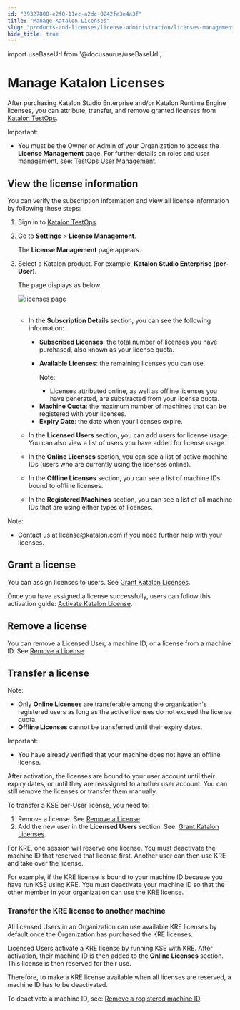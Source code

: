 ```yaml
---
id: "39327800-e2f0-11ec-a2dc-0242fe3e4a3f"
title: "Manage Katalon Licenses"
slug: "products-and-licenses/license-administration/licenses-management/manage-katalon-licenses"
hide_title: true
---
```

import useBaseUrl from '@docusaurus/useBaseUrl';


# <a id="id" class="anchor_top_offset"/><a id="ariaid-title1" class="anchor_top_offset"/>Manage Katalon Licenses

<p xmlns="http://www.w3.org/1999/xhtml" className="p">After purchasing Katalon Studio Enterprise and/or Katalon Runtime Engine licenses, you can attribute, transfer, and remove granted licenses from <a className="xref j-external-link" href="https://testops.katalon.io/login" target="_blank">Katalon TestOps</a>.</p> 
<div xmlns="http://www.w3.org/1999/xhtml" className="note important note_important"><span className="note__title">Important:</span> 
  <ul className="ul"><li className="li">You must be the Owner or Admin of your Organization to access the <strong className="ph b">License Management</strong> page. For further details on roles and user management, see: <a className="xref" href="/docs/katalon-testops/get-started/manage-users">TestOps User Management</a>.</li></ul>
</div>

## <a id="id_1" class="anchor_top_offset"/>View the license information

<p xmlns="http://www.w3.org/1999/xhtml" className="p">You can verify the subscription information and view all license information by following these steps:</p> 
<ol xmlns="http://www.w3.org/1999/xhtml" className="ol"><li className="li">     <p className="p">Sign in to <a className="xref j-external-link" href="https://testops.katalon.io/login" target="_blank">Katalon TestOps</a>.</p>   </li><li className="li">     <p className="p">Go to <strong className="ph b">Settings</strong> &gt; <strong className="ph b">License Management</strong>.</p>     <p className="p">The <strong className="ph b">License Management</strong> page appears.</p>   </li><li className="li">     <p className="p">Select a Katalon product. For example, <strong className="ph b">Katalon Studio Enterprise (per-User)</strong>.</p>     <p className="p">The page displays as below.</p>     <p className="p"> <img className="image" src={useBaseUrl("https://github.com/katalon-studio/docs-images/raw/master/katalon-studio/docs/license-mgt/license-management-page-ui-mar2022.png")} alt="licenses page" /><br /><br />     </p>     <ul className="ul"><li className="li">         <p className="p">In the <strong className="ph b">Subscription Details</strong> section, you can see the following information:</p>         <ul className="ul"><li className="li"> <strong className="ph b">Subscribed Licenses</strong>: the total number of licenses you have purchased, also known as your license quota.</li><li className="li">             <p className="p"> <strong className="ph b">Available Licenses</strong>: the remaining licenses you can use.</p>             <div className="note note note_note"><span className="note__title">Note:</span>                <ul className="ul"><li className="li">Licenses attributed online, as well as offline licenses you have generated, are substracted from your license quota.</li></ul>             </div>           </li><li className="li"><strong className="ph b">Machine Quota</strong>: the maximum number of machines that can be registered with your licenses. </li><li className="li"><strong className="ph b">Expiry Date</strong>: the date when your licenses expire. </li></ul>       </li><li className="li">         <p className="p">In the <strong className="ph b">Licensed Users</strong> section, you can add users for license usage. You can also view a list of users you have added for license usage.</p>       </li><li className="li">         <p className="p">In the <strong className="ph b">Online Licenses</strong> section, you can see a list of active machine IDs (users who are currently using the licenses online).</p>       </li><li className="li">         <p className="p">In the <strong className="ph b">Offline Licenses</strong> section, you can see a list of machine IDs bound to offline licenses.</p>       </li><li className="li">         <p className="p">In the <strong className="ph b">Registered Machines</strong> section, you can see a list of all machine IDs that are using either types of licenses.</p>       </li></ul>   </li></ol> 
<div xmlns="http://www.w3.org/1999/xhtml" className="note note note_note"><span className="note__title">Note:</span> 
  <ul className="ul"><li className="li">Contact us at license@katalon.com if you need further help with your licenses.</li></ul>
</div>
    

## <a id="id_2" class="anchor_top_offset"/>Grant a license

    
      
<p xmlns="http://www.w3.org/1999/xhtml" className="p">You can assign licenses to users. See <a className="xref" href="/docs/products-and-licenses/license-administration/licenses-management/grant-katalon-licenses">Grant     Katalon Licenses</a>.</p> 
      
<p xmlns="http://www.w3.org/1999/xhtml" className="p">Once you have assigned a license successfully, users can follow   this activation guide: <a className="xref" href="/docs/products-and-licenses/katalon-studio-enterprise-and-runtime-engine-licenses/activate-katalon-license">Activate     Katalon License</a>.</p> 
    
  
    

## <a id="id_3" class="anchor_top_offset"/>Remove a license

    
      
<p xmlns="http://www.w3.org/1999/xhtml" className="p">You can remove a Licensed User, a machine ID, or a license from   a machine ID. See <a className="xref" href="/docs/products-and-licenses/license-administration/licenses-management/remove-a-license">Remove     a License</a>.</p> 
    
  

## <a id="id_4" class="anchor_top_offset"/>Transfer a license

<div xmlns="http://www.w3.org/1999/xhtml" className="note note note_note"><span className="note__title">Note:</span> 
  <ul className="ul"><li className="li">Only <strong className="ph b">Online Licenses</strong> are transferable among the organization's registered users as long as the active licenses do not exceed the license quota.</li><li className="li"> <strong className="ph b">Offline Licenses</strong> cannot be transferred until their expiry dates.</li></ul>
</div>
<div xmlns="http://www.w3.org/1999/xhtml" className="note important note_important"><span className="note__title">Important:</span> 
  <ul className="ul"><li className="li">You have already verified that your machine does not have an offline license.</li></ul>
</div>
<p xmlns="http://www.w3.org/1999/xhtml" className="p">After activation, the licenses are bound to your user account until their expiry dates, or until they are reassigned to another user account. You can still remove the licenses or transfer them manually.</p> 
<p xmlns="http://www.w3.org/1999/xhtml" className="p">To transfer a KSE per-User license, you need to:</p> 
<ol xmlns="http://www.w3.org/1999/xhtml" className="ol"><li className="li">Remove a license. See <a className="xref" href="/docs/products-and-licenses/license-administration/licenses-management/remove-a-license">Remove a License</a>.</li><li className="li">Add the new user in the <strong className="ph b">Licensed Users</strong> section. See: <a className="xref" href="/docs/products-and-licenses/license-administration/licenses-management/grant-katalon-licenses">Grant Katalon Licenses</a>.</li></ol> 
<p xmlns="http://www.w3.org/1999/xhtml" className="p">For KRE, one session will reserve one license. You must deactivate the machine ID that reserved that license first. Another user can then use KRE and take over the license.</p> 
<p xmlns="http://www.w3.org/1999/xhtml" className="p">For example, if the KRE license is bound to your machine ID because you have run KSE using KRE. You must deactivate your machine ID so that the other member in your organization can use the KRE license.</p> 
      

### <a id="id_5" class="anchor_top_offset"/>Transfer the KRE license to another machine

      
        
<p xmlns="http://www.w3.org/1999/xhtml" className="p">All licensed Users in an Organization can use available KRE   licenses by default once the Organization has purchased the KRE   licenses.</p> 
        
<p xmlns="http://www.w3.org/1999/xhtml" className="p">Licensed Users activate a KRE license by running KSE with KRE.   After activation, their machine ID is then added to the   <strong className="ph b">Online Licenses</strong> section. This license is then   reserved for their use.</p> 
        
<p xmlns="http://www.w3.org/1999/xhtml" className="p">Therefore, to make a KRE license available when all licenses are   reserved, a machine ID has to be deactivated.</p> 
        
<p xmlns="http://www.w3.org/1999/xhtml" className="p">To deactivate a machine ID, see: <a className="xref" href="/docs/products-and-licenses/license-administration/licenses-management/remove-a-license#id_3">Remove     a registered machine ID</a>.</p> 
      
    
